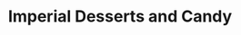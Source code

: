 ---
title: "Imperial Desserts and Candy"
url: /pontypridd/imperial-desserts-and-candy/
shop: confectionery
---